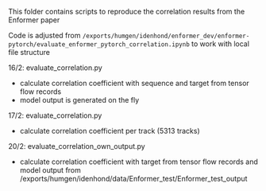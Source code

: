 This folder contains scripts to reproduce the correlation results from the Enformer paper

Code is adjusted from ```` /exports/humgen/idenhond/enformer_dev/enformer-pytorch/evaluate_enformer_pytorch_correlation.ipynb ```` to work with local file structure

16/2: evaluate_correlation.py
- calculate correlation coefficient with sequence and target from tensor flow records
- model output is generated on the fly 

17/2: evaluate_correlation.py
- calculate correlation coefficient per track (5313 tracks)

20/2: evaluate_correlation_own_output.py
- calculate correlation coefficient with target from tensor flow records and model output from /exports/humgen/idenhond/data/Enformer_test/Enformer_test_output
